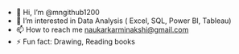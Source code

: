 - 👋 Hi, I’m @mngithub1200
- 👀 I’m interested in Data Analysis ( Excel, SQL, Power BI, Tableau)
- 📫 How to reach me naukarkarminakshi@gmail.com
- ⚡ Fun fact: Drawing, Reading books

<!---
mngithub1200/mngithub1200 is a ✨ special ✨ repository because its `README.md` (this file) appears on your GitHub profile.
You can click the Preview link to take a look at your changes.
--->
